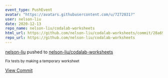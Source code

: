 ```yaml
---
event_type: PushEvent
avatar: "https://avatars.githubusercontent.com/u/7272031?"
user: nelson-liu
date: 2020-12-13
repo_name: nelson-liu/codalab-worksheets
html_url: https://github.com/nelson-liu/codalab-worksheets/commit/28a696586288c061bef138c774a95602665e2a53
repo_url: https://github.com/nelson-liu/codalab-worksheets
---
```


<a href='https://github.com/nelson-liu' target='_blank'>nelson-liu</a> pushed to <a href='https://github.com/nelson-liu/codalab-worksheets' target='_blank'>nelson-liu/codalab-worksheets</a>

<small>Fix tests by making a temporary worksheet</small>

<a href='https://github.com/nelson-liu/codalab-worksheets/commit/28a696586288c061bef138c774a95602665e2a53' target='_blank'>View Commit</a>